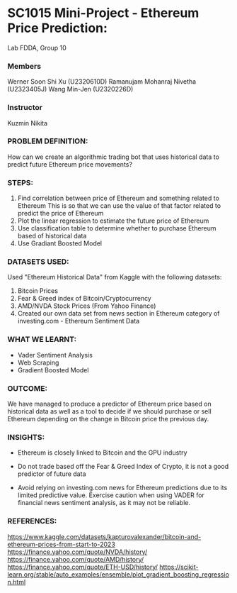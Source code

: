 # SC1015 Mini-Project - Ethereum Price Prediction:

Lab FDDA, Group 10

### Members

Werner Soon Shi Xu (U2320610D)
Ramanujam Mohanraj Nivetha (U2323405J)
Wang Min-Jen (U2320226D)

### Instructor 

Kuzmin Nikita

### PROBLEM DEFINITION:

 How can we create an algorithmic trading bot that uses historical data to predict future Ethereum price movements?

 ### STEPS:
1. Find correlation between price of Ethereum and something related to Ethereum
   This is so that we can use the value of that factor related to predict the price of Ethereum
2. Plot the linear regression to estimate the future price of Ethereum
3. Use classification table to determine whether to purchase Ethereum based of historical data
4. Use Gradiant Boosted Model

### DATASETS USED:

Used "Ethereum Historical Data" from Kaggle with the following datasets:
1. Bitcoin Prices 
2. Fear & Greed index of Bitcoin/Cryptocurrency 
3. AMD/NVDA Stock Prices (From Yahoo Finance)
4. Created our own data set from news section in Ethereum category of investing.com - Ethereum Sentiment Data

### WHAT WE LEARNT:
- Vader Sentiment Analysis
- Web Scraping
- Gradient Boosted Model

### OUTCOME:

We have managed to produce a predictor of Ethereum price based on historical data as well as a tool to decide if we should purchase or sell Ethereum depending on the change in Bitcoin price the previous day.

### INSIGHTS:


- Ethereum is closely linked to Bitcoin and the GPU industry

- Do not trade based off the Fear & Greed Index of Crypto, it is not a good predictor of future data

- Avoid relying on investing.com news for Ethereum predictions due to its limited predictive value.  Exercise caution when using VADER for financial news sentiment analysis, as it may not be reliable.

### REFERENCES:

https://www.kaggle.com/datasets/kapturovalexander/bitcoin-and-ethereum-prices-from-start-to-2023
https://finance.yahoo.com/quote/NVDA/history/
https://finance.yahoo.com/quote/AMD/history/
https://finance.yahoo.com/quote/ETH-USD/history/
https://scikit-learn.org/stable/auto_examples/ensemble/plot_gradient_boosting_regression.html






